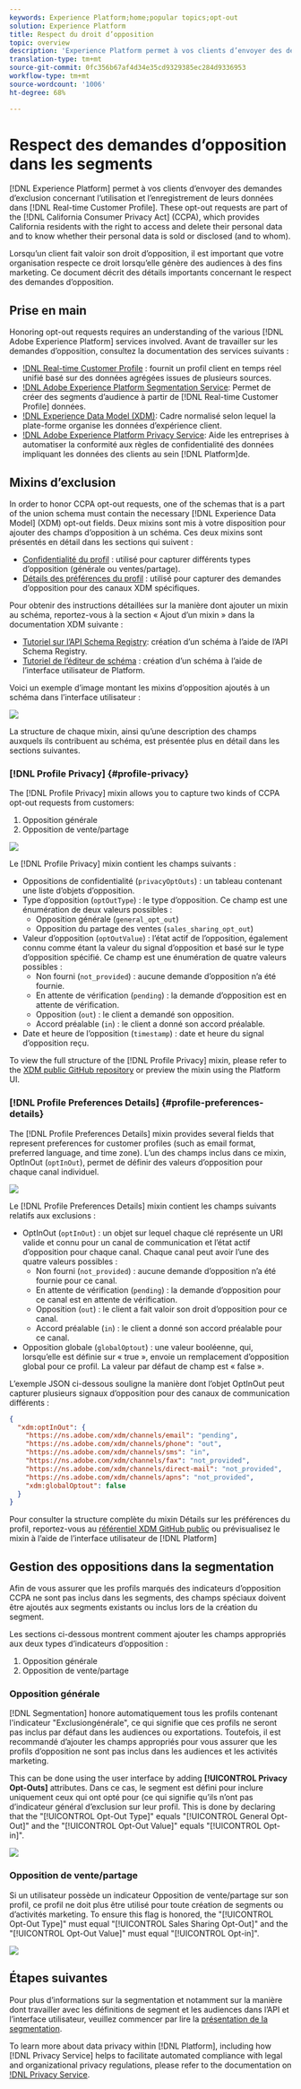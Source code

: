 ```yaml
---
keywords: Experience Platform;home;popular topics;opt-out
solution: Experience Platform
title: Respect du droit d’opposition
topic: overview
description: 'Experience Platform permet à vos clients d’envoyer des demandes d’opposition concernant l’utilisation et le stockage de leurs données au sein de Real-time Customer Profile]. Ces demandes d’opposition entrent dans le cadre du California Consumer Privacy Act (CCPA) qui donne aux personnes résidant en Californie le droit d’accéder à leurs données personnelles et de les supprimer, mais aussi de savoir si celles-ci sont vendues ou divulguées (et si oui, à qui). '
translation-type: tm+mt
source-git-commit: 0fc356b67af4d34e35cd9329385ec284d9336953
workflow-type: tm+mt
source-wordcount: '1006'
ht-degree: 68%

---
```



# Respect des demandes d’opposition dans les segments

[!DNL Experience Platform] permet à vos clients d’envoyer des demandes d’exclusion concernant l’utilisation et l’enregistrement de leurs données dans [!DNL Real-time Customer Profile]. These opt-out requests are part of the [!DNL California Consumer Privacy Act] (CCPA), which provides California residents with the right to access and delete their personal data and to know whether their personal data is sold or disclosed (and to whom).

Lorsqu’un client fait valoir son droit d’opposition, il est important que votre organisation respecte ce droit lorsqu’elle génère des audiences à des fins marketing. Ce document décrit des détails importants concernant le respect des demandes d’opposition.

## Prise en main

Honoring opt-out requests requires an understanding of the various [!DNL Adobe Experience Platform] services involved. Avant de travailler sur les demandes d’opposition, consultez la documentation des services suivants :

- [!DNL Real-time Customer Profile](../profile/home.md) : fournit un profil client en temps réel unifié basé sur des données agrégées issues de plusieurs sources.
- [!DNL Adobe Experience Platform Segmentation Service](./home.md): Permet de créer des segments d’audience à partir de [!DNL Real-time Customer Profile] données.
- [!DNL Experience Data Model (XDM)](../xdm/home.md): Cadre normalisé selon lequel la plate-forme organise les données d’expérience client.
- [!DNL Adobe Experience Platform Privacy Service](../privacy-service/home.md): Aide les entreprises à automatiser la conformité aux règles de confidentialité des données impliquant les données des clients au sein [!DNL Platform]de.

## Mixins d’exclusion

In order to honor CCPA opt-out requests, one of the schemas that is a part of the union schema must contain the necessary [!DNL Experience Data Model] (XDM) opt-out fields. Deux mixins sont mis à votre disposition pour ajouter des champs d’opposition à un schéma. Ces deux mixins sont présentés en détail dans les sections qui suivent :

- [Confidentialité du profil](#profile-privacy) : utilisé pour capturer différents types d’opposition (générale ou ventes/partage).
- [Détails des préférences du profil](#profile-preferences-details) : utilisé pour capturer des demandes d’opposition pour des canaux XDM spécifiques.

Pour obtenir des instructions détaillées sur la manière dont ajouter un mixin au schéma, reportez-vous à la section « Ajout d’un mixin » dans la documentation XDM suivante :
- [Tutoriel sur l’API Schema Registry](../xdm/api/getting-started.md): création d’un schéma à l’aide de l’API Schema Registry.
- [Tutoriel de l’éditeur de schéma](../xdm/tutorials/create-schema-ui.md) : création d’un schéma à l’aide de l’interface utilisateur de Platform.

Voici un exemple d’image montant les mixins d’opposition ajoutés à un schéma dans l’interface utilisateur :

![](images/opt-outs/opt-out-mixins-user-interface.png)

La structure de chaque mixin, ainsi qu’une description des champs auxquels ils contribuent au schéma, est présentée plus en détail dans les sections suivantes.

### [!DNL Profile Privacy] {#profile-privacy}

The [!DNL Profile Privacy] mixin allows you to capture two kinds of CCPA opt-out requests from customers:

1. Opposition générale
2. Opposition de vente/partage

![](images/opt-outs/profile-privacy.png)

Le [!DNL Profile Privacy] mixin contient les champs suivants :

- Oppositions de confidentialité (`privacyOptOuts`) : un tableau contenant une liste d’objets d’opposition.
- Type d’opposition (`optOutType`) : le type d’opposition. Ce champ est une énumération de deux valeurs possibles :
   - Opposition générale (`general_opt_out`)
   - Opposition du partage des ventes (`sales_sharing_opt_out`)
- Valeur d’opposition (`optOutValue`) : l’état actif de l’opposition, également connu comme étant la valeur du signal d’opposition et basé sur le type d’opposition spécifié. Ce champ est une énumération de quatre valeurs possibles :
   - Non fourni (`not_provided`) : aucune demande d’opposition n’a été fournie.
   - En attente de vérification (`pending`) : la demande d’opposition est en attente de vérification.
   - Opposition (`out`) : le client a demandé son opposition.
   - Accord préalable (`in`) : le client a donné son accord préalable.
- Date et heure de l’opposition (`timestamp`) : date et heure du signal d’opposition reçu.

To view the full structure of the [!DNL Profile Privacy] mixin, please refer to the [XDM public GitHub repository](https://github.com/adobe/xdm/blob/master/schemas/context/profile-privacy.schema.json) or preview the mixin using the Platform UI.

### [!DNL Profile Preferences Details] {#profile-preferences-details}

The [!DNL Profile Preferences Details] mixin provides several fields that represent preferences for customer profiles (such as email format, preferred language, and time zone). L’un des champs inclus dans ce mixin, OptInOut (`optInOut`), permet de définir des valeurs d’opposition pour chaque canal individuel.

![](images/opt-outs/profile-preferences-details.png)

Le [!DNL Profile Preferences Details] mixin contient les champs suivants relatifs aux exclusions :

- OptInOut (`optInOut`) : un objet sur lequel chaque clé représente un URI valide et connu pour un canal de communication et l’état actif d’opposition pour chaque canal. Chaque canal peut avoir l’une des quatre valeurs possibles :
   - Non fourni (`not_provided`) : aucune demande d’opposition n’a été fournie pour ce canal.
   - En attente de vérification (`pending`) : la demande d’opposition pour ce canal est en attente de vérification.
   - Opposition (`out`) : le client a fait valoir son droit d’opposition pour ce canal.
   - Accord préalable (`in`) : le client a donné son accord préalable pour ce canal.
- Opposition globale (`globalOptout`) : une valeur booléenne, qui, lorsqu’elle est définie sur « true », envoie un remplacement d’opposition global pour ce profil. La valeur par défaut de champ est « false ».

L’exemple JSON ci-dessous souligne la manière dont l’objet OptInOut peut capturer plusieurs signaux d’opposition pour des canaux de communication différents :

```json
{
  "xdm:optInOut": {
    "https://ns.adobe.com/xdm/channels/email": "pending",
    "https://ns.adobe.com/xdm/channels/phone": "out",
    "https://ns.adobe.com/xdm/channels/sms": "in",
    "https://ns.adobe.com/xdm/channels/fax": "not_provided",
    "https://ns.adobe.com/xdm/channels/direct-mail": "not_provided",
    "https://ns.adobe.com/xdm/channels/apns": "not_provided",
    "xdm:globalOptout": false
  }
}
```

Pour consulter la structure complète du mixin Détails sur les préférences du profil, reportez-vous au [référentiel XDM GitHub public](https://github.com/adobe/xdm/blob/master/schemas/context/profile-preferences-details.schema.json) ou prévisualisez le mixin à l’aide de l’interface utilisateur de [!DNL Platform]

## Gestion des oppositions dans la segmentation

Afin de vous assurer que les profils marqués des indicateurs d’opposition CCPA ne sont pas inclus dans les segments, des champs spéciaux doivent être ajoutés aux segments existants ou inclus lors de la création du segment.

Les sections ci-dessous montrent comment ajouter les champs appropriés aux deux types d’indicateurs d’opposition :
1. Opposition générale
2. Opposition de vente/partage

### Opposition générale

[!DNL Segmentation] honore automatiquement tous les profils contenant l&#39;indicateur &quot;Exclusiongénérale&quot;, ce qui signifie que ces profils ne seront pas inclus par défaut dans les audiences ou exportations. Toutefois, il est recommandé d’ajouter les champs appropriés pour vous assurer que les profils d’opposition ne sont pas inclus dans les audiences et les activités marketing.

This can be done using the user interface by adding **[!UICONTROL Privacy Opt-Outs]** attributes. Dans ce cas, le segment est défini pour inclure uniquement ceux qui ont opté pour (ce qui signifie qu’ils n’ont pas d’indicateur général d’exclusion sur leur profil. This is done by declaring that the &quot;[!UICONTROL Opt-Out Type]&quot; equals &quot;[!UICONTROL General Opt-Out]&quot; and the &quot;[!UICONTROL Opt-Out Value]&quot; equals &quot;[!UICONTROL Opt-in]&quot;.

![](images/opt-outs/segment-general-opt-out.png)

### Opposition de vente/partage

Si un utilisateur possède un indicateur Opposition de vente/partage sur son profil, ce profil ne doit plus être utilisé pour toute création de segments ou d’activités marketing. To ensure this flag is honored, the &quot;[!UICONTROL Opt-Out Type]&quot; must equal &quot;[!UICONTROL Sales Sharing Opt-Out]&quot; and the &quot;[!UICONTROL Opt-Out Value]&quot; must equal &quot;[!UICONTROL Opt-in]&quot;.

![](images/opt-outs/segment-sales-sharing-opt-out.png)

<!-- ### Overriding default exclusions

In some instances, such as building a segment of people who have opted out, it may be necessary to override the default exclusion of opted-out profiles. This override can be done via the API or in the Segment Builder user interface. -->

## Étapes suivantes

Pour plus d’informations sur la segmentation et notamment sur la manière dont travailler avec les définitions de segment et les audiences dans l’API et l’interface utilisateur, veuillez commencer par lire la [présentation de la segmentation](./home.md).

To learn more about data privacy within [!DNL Platform], including how [!DNL Privacy Service] helps to facilitate automated compliance with legal and organizational privacy regulations, please refer to the documentation on [!DNL Privacy Service](../privacy-service/home.md).
